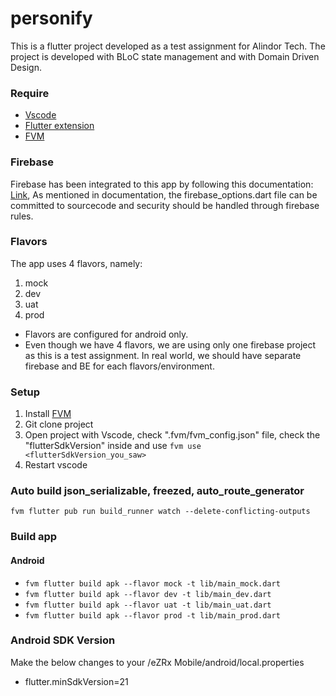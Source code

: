 # personify
This is a flutter project developed as a test assignment for Alindor Tech. The project is developed with BLoC state management and with Domain Driven Design.

### Require
- [Vscode](https://code.visualstudio.com/)
- [Flutter extension](https://marketplace.visualstudio.com/items?itemName=Dart-Code.flutter)
- [FVM](https://fvm.app/docs/getting_started/installation)

### Firebase
Firebase has been integrated to this app by following this documentation: [Link](https://firebase.google.com/docs/flutter/setup?platform=ios), As mentioned in documentation, the firebase_options.dart file can be committed to sourcecode and security should be handled through firebase rules.


### Flavors
The app uses 4 flavors, namely:
1. mock
2. dev
3. uat
4. prod
- Flavors are configured for android only.
- Even though we have 4 flavors, we are using only one firebase project as this is a test assignment. In real world, we should have separate firebase and BE for each flavors/environment.

### Setup
1. Install [FVM](https://fvm.app/docs/getting_started/installation)
2. Git clone project
3. Open project with Vscode, check ".fvm/fvm_config.json" file, check the "flutterSdkVersion" inside and use ```fvm use <flutterSdkVersion_you_saw>```
4. Restart vscode

### Auto build json_serializable, freezed, auto_route_generator
```fvm flutter pub run build_runner watch --delete-conflicting-outputs```

### Build app
#### Android
- ```fvm flutter build apk --flavor mock -t lib/main_mock.dart```
- ```fvm flutter build apk --flavor dev -t lib/main_dev.dart```
- ```fvm flutter build apk --flavor uat -t lib/main_uat.dart```
- ```fvm flutter build apk --flavor prod -t lib/main_prod.dart```

### Android SDK Version
Make the below changes to your /eZRx Mobile/android/local.properties
- flutter.minSdkVersion=21

